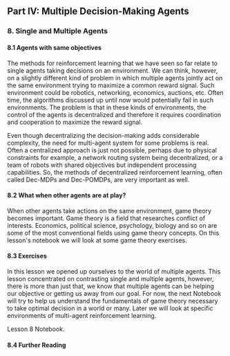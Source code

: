 ## Part IV: Multiple Decision-Making Agents

### 8. Single and Multiple Agents

#### 8.1 Agents with same objectives

The methods for reinforcement learning that we have seen so far relate to single agents taking decisions 
on an environment. We can think, however, on a slightly different kind of problem in which multiple agents
jointly act on the same environment trying to maximize a common reward signal. Such environment could be 
robotics, networking, economics, auctions, etc. Often time, the algorithms discussed up until now would
potentially fail in such environments. The problem is that in these kinds of environments, the control of
the agents is decentralized and therefore it requires coordination and cooperation to maximize the reward
signal.

Even though decentralizing the decision-making adds considerable complexity, the need for multi-agent system
for some problems is real. Often a centralized approach is just not possible, perhaps due to physical 
constraints for example, a network routing system being decentralized, or a team of robots with shared 
objectives but independent processing capabilities. So, the methods of decentralized reinforcement learning,
often called Dec-MDPs and Dec-POMDPs, are very important as well.

#### 8.2 What when other agents are at play?

When other agents take actions on the same environment, game theory becomes important. Game theory is 
a field that researches conflict of interests. Economics, political science, psychology, biology and so on
are some of the most conventional fields using game theory concepts. On this lesson's notebook we will 
look at some game theory exercises.

#### 8.3 Exercises

In this lesson we opened up ourselves to the world of multiple agents. This lesson concentrated on
contrasting single and multiple agents, however, there is more than just that, we know that
multiple agents can be helping our objective or getting us away from our goal. For now, the next Notebook
will try to help us understand the fundamentals of game theory necessary to take optimal decision in a world
or many. Later we will look at specific environments of multi-agent reinforcement learning.

Lesson 8 Notebook.

#### 8.4 Further Reading
